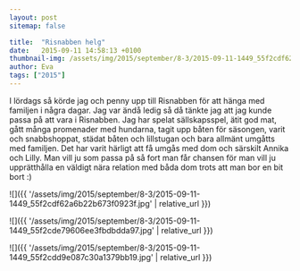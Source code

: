 ```yaml
---
layout: post
sitemap: false

title:  "Risnabben helg"
date:   2015-09-11 14:58:13 +0100
thumbnail-img: /assets/img/2015/september/8-3/2015-09-11-1449_55f2cdf62a6b22b673f0923f.jpg
author: Eva
tags: ["2015"]
---
```


I lördags så körde jag och penny upp till Risnabben för att hänga med familjen i några dagar. Jag var ändå ledig så då tänkte jag att jag kunde passa på att vara i Risnabben. Jag har spelat sällskapsspel, ätit god mat, gått många promenader med hundarna, tagit upp båten för säsongen, varit och snabbshoppat, städat båten och lillstugan och bara allmänt umgåtts med familjen. Det har varit härligt att få umgås med dom och särskilt Annika och Lilly. Man vill ju som passa på så fort man får chansen för man vill ju upprätthålla en väldigt nära relation med båda dom trots att man bor en bit bort :)

![]({{ '/assets/img/2015/september/8-3/2015-09-11-1449_55f2cdf62a6b22b673f0923f.jpg'  | relative_url }})

![]({{ '/assets/img/2015/september/8-3/2015-09-11-1449_55f2cde79606ee3fbdbdda97.jpg'  | relative_url }})

![]({{ '/assets/img/2015/september/8-3/2015-09-11-1449_55f2cdd9e087c30a1379bb19.jpg'  | relative_url }})

